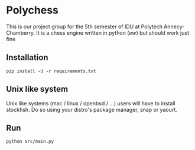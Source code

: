 # Polychess
This is our project group for the 5th semester of IDU at Polytech Annecy-Chamberry.
It is a chess engine written in python (*ew*) but should work just fine

## Installation
```shell
pip install -U -r requirements.txt
```

## Unix like system
Unix like systems (mac / linux / openbsd / ...) users will have to install stockfish.
Do so using your distro's package manager, snap or yaourt.

## Run
```shell
python src/main.py
```
